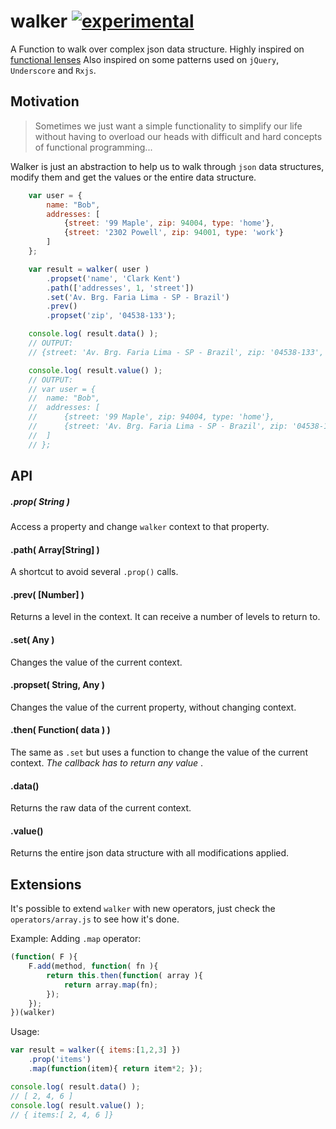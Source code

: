 # walker [![experimental](http://badges.github.io/stability-badges/dist/experimental.svg)](http://github.com/badges/stability-badges)

A Function to walk over complex json data structure.
Highly inspired on [functional lenses](https://medium.com/@dtipson/functional-lenses-d1aba9e52254#.c2ht4rctb)
Also inspired on some patterns used on `jQuery`, `Underscore` and `Rxjs`.

## Motivation

> Sometimes we just want a simple functionality to simplify our life without having to overload our heads with
difficult and hard concepts of functional programming...

Walker is just an abstraction to help us to walk through `json` data structures, modify them and get the values or the entire data structure.

```js
	var user = {
		name: "Bob",
		addresses: [
			{street: '99 Maple', zip: 94004, type: 'home'},
			{street: '2302 Powell', zip: 94001, type: 'work'}
		]
	};

	var result = walker( user )
		.propset('name', 'Clark Kent')
		.path(['addresses', 1, 'street'])
		.set('Av. Brg. Faria Lima - SP - Brazil')
		.prev()
		.propset('zip', '04538-133');

	console.log( result.data() );
	// OUTPUT:
	// {street: 'Av. Brg. Faria Lima - SP - Brazil', zip: '04538-133', type: 'work'}

	console.log( result.value() );
	// OUTPUT:
	// var user = {
	// 	name: "Bob",
	// 	addresses: [
	// 		{street: '99 Maple', zip: 94004, type: 'home'},
	// 		{street: 'Av. Brg. Faria Lima - SP - Brazil', zip: '04538-133', type: 'work'}
	// 	]
	// };
```

## API

##### .prop( String )
Access a property and change `walker` context to that property.

#### .path( Array[String] )
A shortcut to avoid several `.prop()` calls.

#### .prev( [Number] )
Returns a level in the context. It can receive a number of levels to return to.

#### .set( Any )
Changes the value of the current context.

#### .propset( String, Any )
Changes the value of the current property, without changing context.

#### .then( Function( data ) )
The same as `.set` but uses a function to change the value of the current context. *The callback has to return any value* .

#### .data()
Returns the raw data of the current context.

#### .value()
Returns the entire json data structure with all modifications applied.

## Extensions

It's possible to extend `walker` with new operators, just check the `operators/array.js` to see how it's done.


Example: Adding `.map` operator:

```js
(function( F ){
	F.add(method, function( fn ){
		return this.then(function( array ){
			return array.map(fn);
		});
	});
})(walker)
```

Usage:

```js
var result = walker({ items:[1,2,3] })
	.prop('items')
	.map(function(item){ return item*2; });

console.log( result.data() );
// [ 2, 4, 6 ]
console.log( result.value() );
// { items:[ 2, 4, 6 ]}
```
